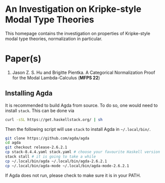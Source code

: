 # An Investigation on Kripke-style Modal Type Theories


This homepage contains the investigation on properties of Kripke-style modal type
theories, normalization in particular. 

# Paper(s)

1. Jason Z. S. Hu and Brigitte Pientka. A Categorical Normalization Proof for the
   Modal Lambda-Calculus (**MFPS 22**)


## Installing Agda

It is recommended to build Agda from source. To do so, one would need to install
`stack`. This can be done via

``` bash
curl -sSL https://get.haskellstack.org/ | sh
```

Then the following script will use `stack` to install Agda in `~/.local/bin/`.

``` bash
git clone https://github.com/agda/agda
cd agda
git checkout release-2.6.2.1
cp stack-8.4.4.yaml stack.yaml # choose your favourite Haskell version
stack stall # it is going to take a while
cp ~/.local/bin/agda ~/.local/bin/agda-2.6.2.1
cp ~/.local/bin/agda-mode ~/.local/bin/agda-mode-2.6.2.1
```

If Agda does not run, please check to make sure it is in your PATH.
